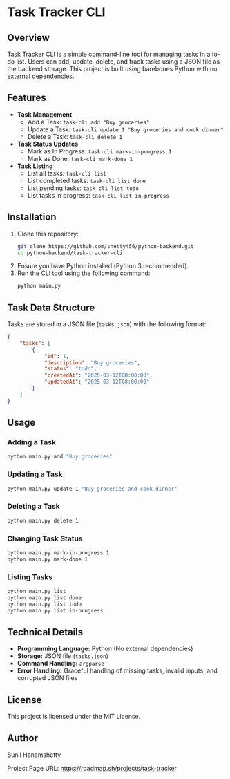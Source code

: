 # Task Tracker CLI

## Overview
Task Tracker CLI is a simple command-line tool for managing tasks in a to-do list. Users can add, update, delete, and track tasks using a JSON file as the backend storage. This project is built using barebones Python with no external dependencies.

## Features
- **Task Management**
  - Add a Task: `task-cli add "Buy groceries"`
  - Update a Task: `task-cli update 1 "Buy groceries and cook dinner"`
  - Delete a Task: `task-cli delete 1`
- **Task Status Updates**
  - Mark as In Progress: `task-cli mark-in-progress 1`
  - Mark as Done: `task-cli mark-done 1`
- **Task Listing**
  - List all tasks: `task-cli list`
  - List completed tasks: `task-cli list done`
  - List pending tasks: `task-cli list todo`
  - List tasks in progress: `task-cli list in-progress`

## Installation
1. Clone this repository:
   ```sh
   git clone https://github.com/shetty456/python-backend.git
   cd python-backend/task-tracker-cli
   ```
2. Ensure you have Python installed (Python 3 recommended).
3. Run the CLI tool using the following command:
   ```sh
   python main.py
   ```

## Task Data Structure
Tasks are stored in a JSON file (`tasks.json`) with the following format:
```json
{
    "tasks": [
        {
            "id": 1,
            "description": "Buy groceries",
            "status": "todo",
            "createdAt": "2025-03-12T08:00:00",
            "updatedAt": "2025-03-12T08:00:00"
        }
    ]
}
```

## Usage
### Adding a Task
```sh
python main.py add "Buy groceries"
```
### Updating a Task
```sh
python main.py update 1 "Buy groceries and cook dinner"
```
### Deleting a Task
```sh
python main.py delete 1
```
### Changing Task Status
```sh
python main.py mark-in-progress 1
python main.py mark-done 1
```
### Listing Tasks
```sh
python main.py list
python main.py list done
python main.py list todo
python main.py list in-progress
```

## Technical Details
- **Programming Language:** Python (No external dependencies)
- **Storage:** JSON file (`tasks.json`)
- **Command Handling:** `argparse`
- **Error Handling:** Graceful handling of missing tasks, invalid inputs, and corrupted JSON files

## License
This project is licensed under the MIT License.

## Author
Sunil Hanamshetty

Project Page URL: https://roadmap.sh/projects/task-tracker